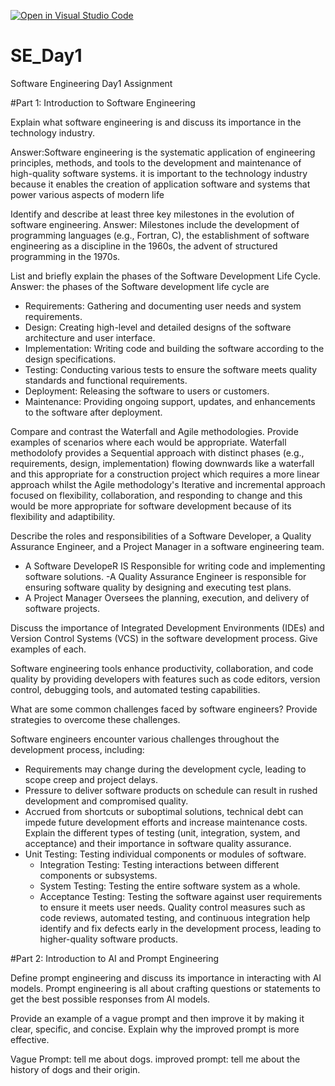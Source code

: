 [![Open in Visual Studio Code](https://classroom.github.com/assets/open-in-vscode-2e0aaae1b6195c2367325f4f02e2d04e9abb55f0b24a779b69b11b9e10269abc.svg)](https://classroom.github.com/online_ide?assignment_repo_id=18377806&assignment_repo_type=AssignmentRepo)
# SE_Day1
Software Engineering Day1 Assignment

#Part 1: Introduction to Software Engineering

Explain what software engineering is and discuss its importance in the technology industry.

Answer:Software engineering is the systematic application of engineering principles, methods, and tools to the development and maintenance of high-quality software systems. it is important to the technology industry because it enables the creation of application software and systems that power various aspects of modern life

Identify and describe at least three key milestones in the evolution of software engineering.
Answer: Milestones include the development of programming languages (e.g., Fortran, C), the establishment of software engineering as a discipline in the 1960s, the advent of structured programming in the 1970s.


List and briefly explain the phases of the Software Development Life Cycle.
Answer: the phases of the Software development life cycle are
  - Requirements: Gathering and documenting user needs and system requirements.
  - Design: Creating high-level and detailed designs of the software architecture and user interface.
  - Implementation: Writing code and building the software according to the design specifications.
  - Testing: Conducting various tests to ensure the software meets quality standards and functional requirements.
  - Deployment: Releasing the software to users or customers.
  - Maintenance: Providing ongoing support, updates, and enhancements to the software after deployment.



Compare and contrast the Waterfall and Agile methodologies. Provide examples of scenarios where each would be appropriate.
Waterfall methodolofy provides a Sequential approach with distinct phases (e.g., requirements, design, implementation) flowing downwards like a waterfall and this appropriate for a construction project which requires a more linear approach whilst the Agile methodology's Iterative and incremental approach focused on flexibility, collaboration, and responding to change and this would be more appropriate for software development because of its flexibility and adaptibility.

Describe the roles and responsibilities of a Software Developer, a Quality Assurance Engineer, and a Project Manager in a software engineering team.
-  A Software DevelopeR IS  Responsible for writing code and implementing software solutions.
  -A Quality Assurance Engineer is responsible for ensuring  software quality by designing and executing test plans.
  - A Project Manager Oversees the planning, execution, and delivery of software projects.


Discuss the importance of Integrated Development Environments (IDEs) and Version Control Systems (VCS) in the software development process. Give examples of each.

Software engineering tools enhance productivity, collaboration, and code quality by providing developers with features such as code editors, version control, debugging tools, and automated testing capabilities.

What are some common challenges faced by software engineers? Provide strategies to overcome these challenges.

Software engineers encounter various challenges throughout the development process, including:
  -  Requirements may change during the development cycle, leading to scope creep and project delays.
  -  Pressure to deliver software products on schedule can result in rushed development and compromised quality.
  -  Accrued from shortcuts or suboptimal solutions, technical debt can impede future development efforts and increase maintenance costs.
Explain the different types of testing (unit, integration, system, and acceptance) and their importance in software quality assurance.
- Unit Testing: Testing individual components or modules of software.
  - Integration Testing: Testing interactions between different components or subsystems.
  - System Testing: Testing the entire software system as a whole.
  - Acceptance Testing: Testing the software against user requirements to ensure it meets user needs.
 Quality control measures such as code reviews, automated testing, and continuous integration help identify and fix defects early in the development process, leading to higher-quality software products.

#Part 2: Introduction to AI and Prompt Engineering


Define prompt engineering and discuss its importance in interacting with AI models.
Prompt engineering is all about crafting questions or statements to get the best possible responses from AI models. 



Provide an example of a vague prompt and then improve it by making it clear, specific, and concise. Explain why the improved prompt is more effective.

Vague Prompt: tell me about dogs.
 improved prompt: tell me about the history of dogs and their origin.
